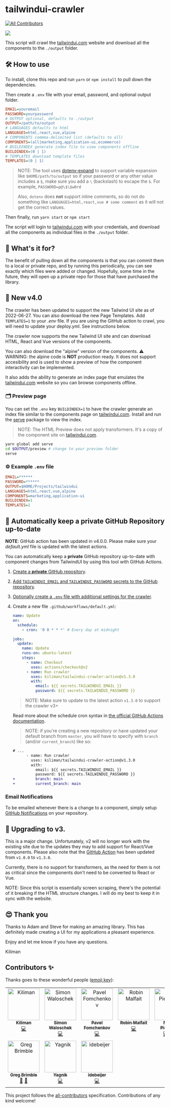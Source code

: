 # tailwindui-crawler

<!-- ALL-CONTRIBUTORS-BADGE:START - Do not remove or modify this section -->

[![All Contributors](https://img.shields.io/badge/all_contributors-10-orange.svg?style=flat-square)](#contributors-)

<!-- ALL-CONTRIBUTORS-BADGE:END -->

<img src="./images/tailwindui-crawler.png">

This script will crawl the [tailwindui.com](https://tailwindui.com) website and download all the
components to the `./output` folder.

## 🛠 How to use

To install, clone this repo and run `yarn` or `npm install` to pull down the dependencies.

Then create a `.env` file with your email, password, and optional output folder.

```ini
EMAIL=youremail
PASSWORD=yourpassword
# OUTPUT optional, defaults to ./output
OUTPUT=/path/to/output
# LANGUAGES defaults to html
LANGUAGES=html,react,vue,alpine
# COMPONENTS commma-delimited list (defaults to all)
COMPONENTS=(all|marketing,application-ui,ecommerce)
# BUILDINDEX generate index file to view components offline
BUILDINDEX=(0 | 1)
# TEMPLATES download template files
TEMPLATES=(0 | 1)
```

> NOTE: The tool uses [dotenv-expand](https://github.com/motdotla/dotenv-expand)
> to support variable expansion like `$HOME/path/to/output` so if your password
> or any other value includes a `$`, make sure you add a `\` (backslash) to
> escape the `$`. For example, `PASSWORD=p@\$\$w0rd`
>
> Also, `dotenv` does **not** support inline comments, so do not do something
> like `LANGUAGES=html,react,vue # some comment` as it will not get the correct
> values.

Then finally, run `yarn start` or `npm start`

The script will login to [tailwindui.com](https://tailwindui.com) with your credentials, and download all the
components as individual files in the `./output` folder.

## 🤔 What's it for?

The benefit of pulling down all the components is that you can commit them to a local or
private repo, and by running this periodically, you can see exactly which files were added
or changed. Hopefully, some time in the future, they will open up a private repo for those
that have purchased the library.

## 🚀 New v4.0

The crawler has been updated to support the new Tailwind UI site as of 2022-06-27. You can
also download the new Page Templates. Add `TEMPLATES=1` to your _.env_ file. If you are using the GitHub action to crawl, you will need to update your deploy.yml. See instructions below.

The crawler now supports the new Tailwind UI site and can download HTML, React
and Vue versions of the components.

You can also download the "alpine" version of the components. ⚠️ WARNING: the
alpine code is **NOT** production ready. It does not support accesibility and
is used to show a preview of how the component interactivity can be implemented.

It also adds the ability to generate an index page that emulates the [tailwindui.com](https://tailwindui.com) website
so you can browse components offline.

### 🗂 Preview page

You can set the `.env` key `BUILDINDEX=1` to have the crawler generate an index file similar to the components
page on [tailwindui.com](https://tailwindui.com). Install and run the [serve](https://www.npmjs.com/package/serve) package
to view the index.

> NOTE: The HTML Preview does not apply transformers. It's a copy of the
> component site on [tailwindui.com](https://tailwindui.com).

```bash
yarn global add serve
cd $OUTPUT/preview # change to your preview folder
serve
```

### ⚙️ Example `.env` file

```ini
EMAIL=******
PASSWORD=******
OUTPUT=$HOME/Projects/tailwindui
LANGUAGES=html,react,vue,alpine
COMPONENTS=marketing,application-ui
BUILDINDEX=1
TEMPLATES=1
```

## 🤖 Automatically keep a **private** GitHub Repository up-to-date

**NOTE**: GitHub action has been updated in v4.0.0. Please make sure your _default.yml_ file is updated with the latest actions.

You can automatically keep a **private** GitHub repository up-to-date with component changes from TailwindUI by using this tool with GitHub Actions.

1. [Create a **private** GitHub repository](https://github.com/new/).
1. [Add `TAILWINDUI_EMAIL` and `TAILWINDUI_PASSWORD` secrets to the GitHub repository](https://help.github.com/en/actions/configuring-and-managing-workflows/creating-and-storing-encrypted-secrets#creating-encrypted-secrets).
1. [Optionally create a `.env` file with additional settings for the crawler](#%EF%B8%8F-example-env-file).
1. Create a new file `.github/workflows/default.yml`:

   ```yml
   name: Update
   on:
     schedule:
       - cron: '0 0 * * *' # Every day at midnight

   jobs:
     update:
       name: Update
       runs-on: ubuntu-latest
       steps:
         - name: Checkout
           uses: actions/checkout@v2
         - name: Run crawler
           uses: kiliman/tailwindui-crawler-action@v1.3.0
           with:
             email: ${{ secrets.TAILWINDUI_EMAIL }}
             password: ${{ secrets.TAILWINDUI_PASSWORD }}
   ```

   > NOTE: Make sure to update to the latest action `v1.3.0` to support the crawler v3+

   Read more about the schedule cron syntax in [the official GitHub Actions documentation](https://help.github.com/en/actions/reference/events-that-trigger-workflows#scheduled-events-schedule).

   > NOTE: if you're creating a new repository or have updated your default branch from `master`, you will have to specify with `branch` (and/or `current_branch`) like so:

   ```diff
   # ...
         - name: Run crawler
           uses: kiliman/tailwindui-crawler-action@v1.3.0
           with:
             email: ${{ secrets.TAILWINDUI_EMAIL }}
             password: ${{ secrets.TAILWINDUI_PASSWORD }}
   +         branch: main
   +         current_branch: main
   ```

### Email Notifications

To be emailed whenever there is a change to a component, simply setup [GitHub Notifications](https://help.github.com/en/github/administering-a-repository/about-email-notifications-for-pushes-to-your-repository#enabling-email-notifications-for-pushes-to-your-repository) on your repository.

## 🚦 Upgrading to v3.

This is a major change. Unfortunately, v2 will no longer work with the existing
site due to the updates they may to add support for React/Vue components. Please also note that the [GitHub Action](#-automatically-keep-a-private-github-repository-up-to-date) has been updated from `v1.0.0` to `v1.3.0`.

Currently, there is no support for transformers, as the need for them is not
as critical since the components don't need to be converted to React or Vue.

NOTE: Since this script is essentially screen scraping, there's the potential
of it breaking if the HTML structure changes. I will do my best to keep it in sync with
the website.

## 😍 Thank you

Thanks to Adam and Steve for making an amazing library. This has definitely made creating
a UI for my applications a pleasant experience.

Enjoy and let me know if you have any questions.

Kiliman

## Contributors ✨

Thanks goes to these wonderful people ([emoji key](https://allcontributors.org/docs/en/emoji-key)):

<!-- ALL-CONTRIBUTORS-LIST:START - Do not remove or modify this section -->
<!-- prettier-ignore-start -->
<!-- markdownlint-disable -->
<table>
  <tbody>
    <tr>
      <td align="center" valign="top" width="14.28%"><a href="https://github.com/kiliman"><img src="https://avatars3.githubusercontent.com/u/47168?v=4?s=100" width="100px;" alt="Kiliman"/><br /><sub><b>Kiliman</b></sub></a><br /><a href="https://github.com/kiliman/tailwindui-crawler/commits?author=kiliman" title="Code">💻</a></td>
      <td align="center" valign="top" width="14.28%"><a href="http://www.cemfi.de"><img src="https://avatars0.githubusercontent.com/u/8217108?v=4?s=100" width="100px;" alt="Simon Waloschek"/><br /><sub><b>Simon Waloschek</b></sub></a><br /><a href="https://github.com/kiliman/tailwindui-crawler/commits?author=sonovice" title="Code">💻</a></td>
      <td align="center" valign="top" width="14.28%"><a href="https://github.com/nawok"><img src="https://avatars3.githubusercontent.com/u/159773?v=4?s=100" width="100px;" alt="Pavel Fomchenkov"/><br /><sub><b>Pavel Fomchenkov</b></sub></a><br /><a href="https://github.com/kiliman/tailwindui-crawler/commits?author=nawok" title="Code">💻</a></td>
      <td align="center" valign="top" width="14.28%"><a href="https://robinmalfait.com"><img src="https://avatars2.githubusercontent.com/u/1834413?v=4?s=100" width="100px;" alt="Robin Malfait"/><br /><sub><b>Robin Malfait</b></sub></a><br /><a href="https://github.com/kiliman/tailwindui-crawler/commits?author=RobinMalfait" title="Code">💻</a></td>
      <td align="center" valign="top" width="14.28%"><a href="https://miguelpiedrafita.com"><img src="https://avatars0.githubusercontent.com/u/23558090?v=4?s=100" width="100px;" alt="Miguel Piedrafita"/><br /><sub><b>Miguel Piedrafita</b></sub></a><br /><a href="https://github.com/kiliman/tailwindui-crawler/commits?author=m1guelpf" title="Code">💻</a> <a href="https://github.com/kiliman/tailwindui-crawler/commits?author=m1guelpf" title="Documentation">📖</a> <a href="#ideas-m1guelpf" title="Ideas, Planning, & Feedback">🤔</a></td>
      <td align="center" valign="top" width="14.28%"><a href="https://github.com/vladdu"><img src="https://avatars0.githubusercontent.com/u/9707?v=4?s=100" width="100px;" alt="Vlad Dumitrescu"/><br /><sub><b>Vlad Dumitrescu</b></sub></a><br /><a href="https://github.com/kiliman/tailwindui-crawler/commits?author=vladdu" title="Documentation">📖</a></td>
      <td align="center" valign="top" width="14.28%"><a href="https://github.com/vesper8"><img src="https://avatars1.githubusercontent.com/u/816028?v=4?s=100" width="100px;" alt="C-Bass"/><br /><sub><b>C-Bass</b></sub></a><br /><a href="https://github.com/kiliman/tailwindui-crawler/commits?author=vesper8" title="Code">💻</a></td>
    </tr>
    <tr>
      <td align="center" valign="top" width="14.28%"><a href="https://gregbrimble.com/"><img src="https://avatars.githubusercontent.com/u/8484333?v=4?s=100" width="100px;" alt="Greg Brimble"/><br /><sub><b>Greg Brimble</b></sub></a><br /><a href="https://github.com/kiliman/tailwindui-crawler/commits?author=GregBrimble" title="Documentation">📖</a> <a href="#tool-GregBrimble" title="Tools">🔧</a></td>
      <td align="center" valign="top" width="14.28%"><a href="https://github.com/yagnik"><img src="https://avatars.githubusercontent.com/u/777296?v=4?s=100" width="100px;" alt="Yagnik"/><br /><sub><b>Yagnik</b></sub></a><br /><a href="https://github.com/kiliman/tailwindui-crawler/commits?author=yagnik" title="Code">💻</a></td>
      <td align="center" valign="top" width="14.28%"><a href="https://debeijer.io/"><img src="https://avatars.githubusercontent.com/u/71566757?v=4?s=100" width="100px;" alt="idebeijer"/><br /><sub><b>idebeijer</b></sub></a><br /><a href="https://github.com/kiliman/tailwindui-crawler/commits?author=idebeijer" title="Code">💻</a></td>
    </tr>
  </tbody>
</table>

<!-- markdownlint-restore -->
<!-- prettier-ignore-end -->

<!-- ALL-CONTRIBUTORS-LIST:END -->

This project follows the [all-contributors](https://github.com/all-contributors/all-contributors) specification. Contributions of any kind welcome!
